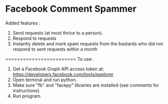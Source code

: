 Facebook Comment Spammer
========================

Added features :

1) Send requests (at most thrice to a person).
2) Respond to requests
3) Instantly delete and mark spam requests from the bastards who did not respond to sent requests within a month

========================
To use:  
1. Get a Facebook Graph API access token at: https://developers.facebook.com/tools/explorer  
2. Open terminal and run python.  
3. Make sure "fb" and "facepy" libraries are installed (see comments for instructions).  
4. Run program.  
  
